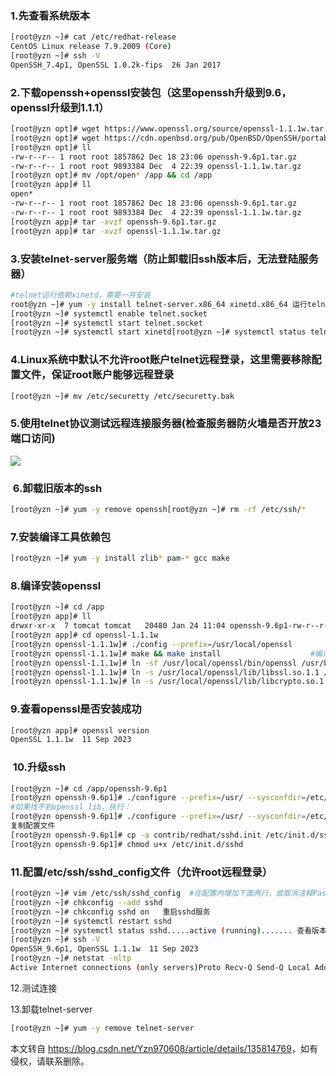  

### 1.先查看系统版本

```bash
[root@yzn ~]# cat /etc/redhat-release 
CentOS Linux release 7.9.2009 (Core) 
[root@yzn ~]# ssh -V
OpenSSH_7.4p1, OpenSSL 1.0.2k-fips  26 Jan 2017
```

### 2.下载openssh+openssl安装包（这里openssh升级到9.6，openssl升级到1.1.1）

```bash
[root@yzn opt]# wget https://www.openssl.org/source/openssl-1.1.1w.tar.gz  
[root@yzn opt]# wget https://cdn.openbsd.org/pub/OpenBSD/OpenSSH/portable/openssh-9.6p1.tar.gz 
[root@yzn opt]# ll
-rw-r--r-- 1 root root 1857862 Dec 18 23:06 openssh-9.6p1.tar.gz
-rw-r--r-- 1 root root 9893384 Dec  4 22:39 openssl-1.1.1w.tar.gz 
[root@yzn opt]# mv /opt/open* /app && cd /app 
[root@yzn app]# ll 
open*
-rw-r--r-- 1 root root 1857862 Dec 18 23:06 openssh-9.6p1.tar.gz
-rw-r--r-- 1 root root 9893384 Dec  4 22:39 openssl-1.1.1w.tar.gz 
[root@yzn app]# tar -xvzf openssh-9.6p1.tar.gz 
[root@yzn app]# tar -xvzf openssl-1.1.1w.tar.gz
```

### 3.安装telnet-server服务端（防止卸载旧ssh版本后，无法登陆服务器）

```bash
#telnet运行依赖xinetd，需要一并安装
root@yzn ~]# yum -y install telnet-server.x86_64 xinetd.x86_64 运行telnet服务
[root@yzn ~]# systemctl enable telnet.socket
[root@yzn ~]# systemctl start telnet.socket
[root@yzn ~]# systemctl start xinetd[root@yzn ~]# systemctl status telnet.socket      #查看telnet运行状态[root@yzn ~]# netstat -nltp                       #查看telnet端口23在不在
```

### 4.Linux系统中默认不允许root账户telnet远程登录，这里需要移除配置文件，保证root账户能够远程登录

```bash
[root@yzn ~]# mv /etc/securetty /etc/securetty.bak
```

### 5.使用telnet协议测试远程连接服务器(检查服务器防火墙是否开放23端口访问)

![](https://img-blog.csdnimg.cn/direct/5dfa4578f6db4b0f8c5b1bd7d694763c.png)

###  6.卸载旧版本的ssh

```bash
[root@yzn ~]# yum -y remove openssh[root@yzn ~]# rm -rf /etc/ssh/*
```

### 7.安装编译工具依赖包

```bash
[root@yzn ~]# yum -y install zlib* pam-* gcc make
```

### 8.编译安装openssl

```bash
[root@yzn ~]# cd /app
[root@yzn app]# ll
drwxr-xr-x  7 tomcat tomcat   20480 Jan 24 11:04 openssh-9.6p1-rw-r--r--  1 root   root   1857862 Jan 24 10:25 openssh-9.6p1.tar.gzdrwxrwxr-x 19 root   root      4096 Jan 24 10:59 openssl-1.1.1w-rw-r--r--  1 root   root   9893384 Jan 24 10:25 openssl-1.1.1w.tar.gz 
[root@yzn app]# cd openssl-1.1.1w
[root@yzn openssl-1.1.1w]# ./config --prefix=/usr/local/openssl   
[root@yzn openssl-1.1.1w]# make && make install                    #编译安装 #配置软件链接（如果提示***已存在，将参数换成-b即可）
[root@yzn openssl-1.1.1w]# ln -sf /usr/local/openssl/bin/openssl /usr/bin/openssl
[root@yzn openssl-1.1.1w]# ln -s /usr/local/openssl/lib/libssl.so.1.1 /usr/lib64/libssl.so.1.1
[root@yzn openssl-1.1.1w]# ln -s /usr/local/openssl/lib/libcrypto.so.1.1 /usr/lib64/libcrypto.so.1.1
```

### 9.查看openssl是否安装成功

```bash
[root@yzn app]# openssl version
OpenSSL 1.1.1w  11 Sep 2023
```

###  10.升级ssh

```bash
[root@yzn ~]# cd /app/openssh-9.6p1
[root@yzn openssh-9.6p1]# ./configure --prefix=/usr/ --sysconfdir=/etc/ssh  --with-openssl-includes=/usr/local/openssl/include --with-ssl-dir=/usr/local/openssl   --with-zlib   --with-md5-passwords   --with-pam 
#如果找不到openssl lib，执行：
[root@yzn openssh-9.6p1]# ./configure --prefix=/usr/ --sysconfdir=/etc/ssh  --with-openssl-includes=/usr/local/openssl/include --with-ssl-dir=/usr/local/openssl   --with-zlib   --with-md5-passwords  CCFLAGS="-I /usr/lib/openssl/openssl/include" LDFLAGS="-L /usr/lib/openssl/openssl/lib64"  --with-pam [root@yzn openssh-9.6p1]# make && make install
复制配置文件
[root@yzn openssh-9.6p1]# cp -a contrib/redhat/sshd.init /etc/init.d/sshd
[root@yzn openssh-9.6p1]# chmod u+x /etc/init.d/sshd
```

### 11.配置/etc/ssh/sshd\_config文件（允许root远程登录）

```bash
[root@yzn ~]# vim /etc/ssh/sshd_config  #在配置内增加下面两行，或取消注释PasswordAuthentication yes     PermitRootLogin yes     添加ssh开机自启
[root@yzn ~]# chkconfig --add sshd
[root@yzn ~]# chkconfig sshd on   重启sshd服务
[root@yzn ~]# systemctl restart sshd
[root@yzn ~]# systemctl status sshd.....active (running)....... 查看版本
[root@yzn ~]# ssh -V
OpenSSH_9.6p1, OpenSSL 1.1.1w  11 Sep 2023
[root@yzn ~]# netstat -nltp
Active Internet connections (only servers)Proto Recv-Q Send-Q Local Address           Foreign Address         State       PID/Program name    tcp        0      0 0.0.0.0:81              0.0.0.0:*               LISTEN      1344/nginx: master  tcp        0      0 0.0.0.0:22              0.0.0.0:*               LISTEN      26436/sshd: /usr/sb tcp6       0      0 :::22                   :::*                    LISTEN      26436/sshd: /usr/sb
```

12.测试连接

13.卸载telnet-server

```bash
[root@yzn ~]# yum -y remove telnet-server
```

本文转自 <https://blog.csdn.net/Yzn970608/article/details/135814769>，如有侵权，请联系删除。